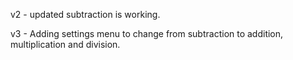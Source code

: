 v2 - updated subtraction is working.

v3 - Adding settings menu to change from subtraction to addition, multiplication and division.